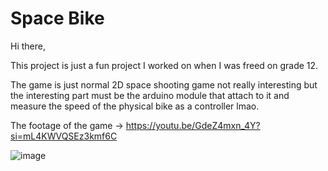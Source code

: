 # Space Bike

Hi there,

This project is just a fun project I worked on when I was freed on grade 12.

The game is just normal 2D space shooting game not really interesting but the interesting part must be the arduino module that attach to it and measure the speed of the physical bike as a controller lmao.

The footage of the game -> https://youtu.be/GdeZ4mxn_4Y?si=mL4KWVQSEz3kmf6C

![image](https://github.com/OnlyJust3rd/Space-Bike/assets/101926533/ebafb39e-8ac1-48b6-83ef-732290f7b720)
